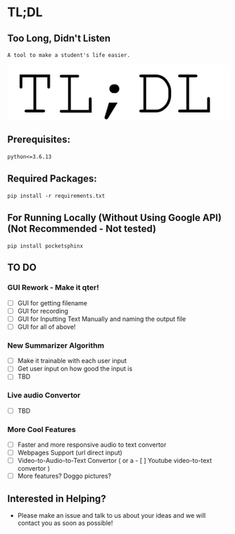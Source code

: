 # TL;DL

## Too Long, Didn't Listen

    A tool to make a student's life easier.

![TL;DL LOGO](static/icon.png)


## Prerequisites:

`python<=3.6.13`

## Required Packages:
`pip install -r requirements.txt`

## For Running Locally (Without Using Google API) (Not Recommended - Not tested)
`pip install pocketsphinx`

## TO DO
### GUI Rework - Make it qter! ###
 - [ ] GUI for getting filename
 - [ ] GUI for recording
 - [ ] GUI for Inputting Text Manually and naming the output file
 - [ ] GUI for all of above!
### New Summarizer Algorithm ###
 - [ ] Make it trainable with each user input
 - [ ] Get user input on how good the input is
 - [ ] TBD
### Live audio Convertor ###
 - [ ] TBD
### More Cool Features ###
 - [ ] Faster and more responsive audio to text convertor
 - [ ] Webpages Support (url direct input)
 - [ ] Video-to-Audio-to-Text Convertor ( or a - [ ] Youtube video-to-text convertor )
 - [ ] More features? Doggo pictures?

## Interested in Helping?
- Please make an issue and talk to us about your ideas and we will contact you as soon as possible!
